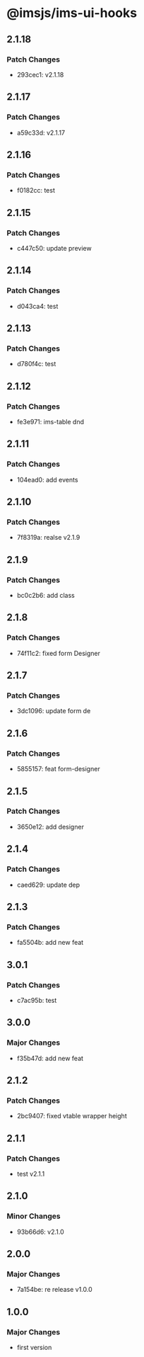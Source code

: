 # @imsjs/ims-ui-hooks

## 2.1.18

### Patch Changes

- 293cec1: v2.1.18

## 2.1.17

### Patch Changes

- a59c33d: v2.1.17

## 2.1.16

### Patch Changes

- f0182cc: test

## 2.1.15

### Patch Changes

- c447c50: update preview

## 2.1.14

### Patch Changes

- d043ca4: test

## 2.1.13

### Patch Changes

- d780f4c: test

## 2.1.12

### Patch Changes

- fe3e971: ims-table dnd

## 2.1.11

### Patch Changes

- 104ead0: add events

## 2.1.10

### Patch Changes

- 7f8319a: realse v2.1.9

## 2.1.9

### Patch Changes

- bc0c2b6: add class

## 2.1.8

### Patch Changes

- 74f11c2: fixed form Designer

## 2.1.7

### Patch Changes

- 3dc1096: update form de

## 2.1.6

### Patch Changes

- 5855157: feat form-designer

## 2.1.5

### Patch Changes

- 3650e12: add designer

## 2.1.4

### Patch Changes

- caed629: update dep

## 2.1.3

### Patch Changes

- fa5504b: add new feat

## 3.0.1

### Patch Changes

- c7ac95b: test

## 3.0.0

### Major Changes

- f35b47d: add new feat

## 2.1.2

### Patch Changes

- 2bc9407: fixed vtable wrapper height

## 2.1.1

### Patch Changes

- test v2.1.1

## 2.1.0

### Minor Changes

- 93b66d6: v2.1.0

## 2.0.0

### Major Changes

- 7a154be: re release v1.0.0

## 1.0.0

### Major Changes

- first version
